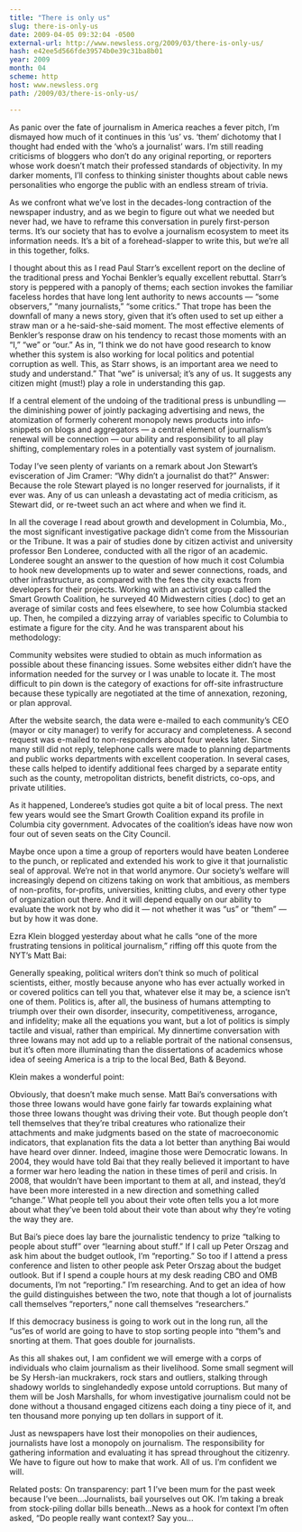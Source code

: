 ```yaml
---
title: "There is only us"
slug: there-is-only-us
date: 2009-04-05 09:32:04 -0500
external-url: http://www.newsless.org/2009/03/there-is-only-us/
hash: e42ee5d566fde39574b0e39c31ba8b01
year: 2009
month: 04
scheme: http
host: www.newsless.org
path: /2009/03/there-is-only-us/

---
```


As panic over the fate of journalism in America reaches a fever pitch, I’m dismayed how much of it continues in this ‘us’ vs. ‘them’ dichotomy that I thought had ended with the ‘who’s a journalist’ wars. I’m still reading criticisms of bloggers who don’t do any original reporting, or reporters whose work doesn’t match their professed standards of objectivity. In my darker moments, I’ll confess to thinking sinister thoughts about cable news personalities who engorge the public with an endless stream of trivia.

As we confront what we’ve lost in the decades-long contraction of the newspaper industry, and as we begin to figure out what we needed but never had, we have to reframe this conversation in purely first-person terms. It’s our society that has to evolve a journalism ecosystem to meet its information needs. It’s a bit of a forehead-slapper to write this, but we’re all in this together, folks.

I thought about this as I read Paul Starr’s excellent report on the decline of the traditional press and Yochai Benkler’s equally excellent rebuttal. Starr’s story is peppered with a panoply of thems; each section invokes the familiar faceless hordes that have long lent authority to news accounts — “some observers,” “many journalists,” “some critics.” That trope has been the downfall of many a news story, given that it’s often used to set up either a straw man or a he-said-she-said moment. The most effective elements of Benkler’s response draw on his tendency to recast those moments with an “I,” “we” or “our.” As in, “I think we do not have good research to know whether this system is also working for local politics and potential corruption as well. This, as Starr shows, is an important area we need to study and understand.” That “we” is universal; it’s any of us. It suggests any citizen might (must!) play a role in understanding this gap.

If a central element of the undoing of the traditional press is unbundling — the diminishing power of jointly packaging advertising and news, the atomization of formerly coherent monopoly news products into info-snippets on blogs and aggregators — a central element of journalism’s renewal will be connection — our ability and responsibility to all play shifting, complementary roles in a potentially vast system of journalism.

Today I’ve seen plenty of variants on a remark about Jon Stewart’s evisceration of Jim Cramer: “Why didn’t a journalist do that?” Answer: Because the role Stewart played is no longer reserved for journalists, if it ever was. Any of us can unleash a devastating act of media criticism, as Stewart did, or re-tweet such an act where and when we find it.

In all the coverage I read about growth and development in Columbia, Mo., the most significant investigative package didn’t come from the Missourian or the Tribune. It was a pair of studies done by citizen activist and university professor Ben Londeree, conducted with all the rigor of an academic. Londeree sought an answer to the question of how much it cost Columbia to hook new developments up to water and sewer connections, roads, and other infrastructure, as compared with the fees the city exacts from developers for their projects. Working with an activist group called the Smart Growth Coalition, he surveyed 40 Midwestern cities (.doc) to get an average of similar costs and fees elsewhere, to see how Columbia stacked up. Then, he compiled a dizzying array of variables specific to Columbia to estimate a figure for the city. And he was transparent about his methodology:

Community websites were studied to obtain as much information as possible about these financing issues.  Some websites either didn’t have the information needed for the survey or I was unable to locate it.  The most difficult to pin down is the category of exactions for off-site infrastructure because these typically are negotiated at the time of annexation, rezoning, or plan approval.

After the website search, the data were e-mailed to each community’s CEO (mayor or city manager) to verify for accuracy and completeness.  A second request was e-mailed to non-responders about four weeks later.  Since many still did not reply, telephone calls were made to planning departments and public works departments with excellent cooperation.  In several cases, these calls helped to identify additional fees charged by a separate entity such as the county, metropolitan districts, benefit districts, co-ops, and private utilities.

As it happened, Londeree’s studies got quite a bit of local press. The next few years would see the Smart Growth Coalition expand its profile in Columbia city government.  Advocates of the coalition’s ideas have now won four out of seven seats on the City Council.

Maybe once upon a time a group of reporters would have beaten Londeree to the punch, or replicated and extended his work to give it that journalistic seal of approval. We’re not in that world anymore. Our society’s welfare will increasingly depend on citizens taking on work that ambitious, as members of non-profits, for-profits, universities, knitting clubs, and every other type of organization out there. And it will depend equally on our ability to evaluate the work not by who did it — not whether it was “us” or “them” — but by how it was done.

Ezra Klein blogged yesterday about what he calls “one of the more frustrating tensions in political journalism,” riffing off this quote from the NYT’s Matt Bai:

Generally speaking, political writers don’t think so much of political scientists, either, mostly because anyone who has ever actually worked in or covered politics can tell you that, whatever else it may be, a science isn’t one of them. Politics is, after all, the business of humans attempting to triumph over their own disorder, insecurity, competitiveness, arrogance, and infidelity; make all the equations you want, but a lot of politics is simply tactile and visual, rather than empirical. My dinnertime conversation with three Iowans may not add up to a reliable portrait of the national consensus, but it’s often more illuminating than the dissertations of academics whose idea of seeing America is a trip to the local Bed, Bath & Beyond.

Klein makes a wonderful point:

Obviously, that doesn’t make much sense. Matt Bai’s conversations with those three Iowans would have gone fairly far towards explaining what those three Iowans thought was driving their vote. But though people don’t tell themselves that they’re tribal creatures who rationalize their attachments and make judgments based on the state of macroeconomic indicators, that explanation fits the data a lot better than anything Bai would have heard over dinner. Indeed, imagine those were Democratic Iowans. In 2004, they would have told Bai that they really believed it important to have a former war hero leading the nation in these times of peril and crisis. In 2008, that wouldn’t have been important to them at all, and instead, they’d have been more interested in a new direction and something called “change.” What people tell you about their vote often tells you a lot more about what they’ve been told about their vote than about why they’re voting the way they are.

But Bai’s piece does lay bare the journalistic tendency to prize “talking to people about stuff” over “learning about stuff.” If I call up Peter Orszag and ask him about the budget outlook, I’m “reporting.” So too if I attend a press conference and listen to other people ask Peter Orszag about the budget outlook. But if I spend a couple hours at my desk reading CBO and OMB documents, I’m not “reporting.” I’m researching. And to get an idea of how the guild distinguishes between the two, note that though a lot of journalists call themselves “reporters,” none call themselves “researchers.”

If this democracy business is going to work out in the long run, all the “us”es of world are going to have to stop sorting people into “them”s and snorting at them. That goes double for journalists.

As this all shakes out, I am confident we will emerge with a corps of individuals who claim journalism as their livelihood. Some small segment will be Sy Hersh-ian muckrakers, rock stars and outliers, stalking through shadowy worlds to singlehandedly expose untold corruptions. But many of them will be Josh Marshalls, for whom investigative journalism could not be done without a thousand engaged citizens each doing a tiny piece of it, and ten thousand more ponying up ten dollars in support of it.

Just as newspapers have lost their monopolies on their audiences, journalists have lost a monopoly on journalism. The responsibility for gathering information and evaluating it has spread throughout the citizenry. We have to figure out how to make that work. All of us. I’m confident we will.



Related posts:
On transparency: part 1 I’ve been mum for the past week because I’ve been...Journalists, bail yourselves out OK. I’m taking a break from stock-piling dollar bills beneath...News as a hook for context I’m often asked, “Do people really want context? Say you...

